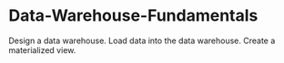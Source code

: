 # Data-Warehouse-Fundamentals
Design a data warehouse. Load data into the data warehouse. Create a materialized view.
